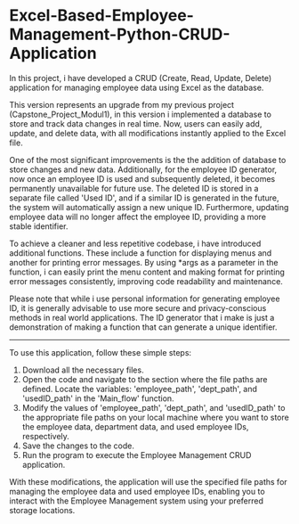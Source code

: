 # Excel-Based-Employee-Management-Python-CRUD-Application
In this project, i have developed a CRUD (Create, Read, Update, Delete) application for managing employee data using Excel as the database.

This version represents an upgrade from my previous project (Capstone_Project_Modul1), in this version i implemented a database to store and track data changes in real time. Now, users can easily add, update, and delete data, with all modifications instantly applied to the Excel file.

One of the most significant improvements is the the addition of database to store changes and new data. Additionally, for the employee ID generator, now once an employee ID is used and subsequently deleted, it becomes permanently unavailable for future use. The deleted ID is stored in a separate file called 'Used ID', and if a similar ID is generated in the future, the system will automatically assign a new unique ID. Furthermore, updating employee data will no longer affect the employee ID, providing a more stable identifier.

To achieve a cleaner and less repetitive codebase, i have introduced additional functions. These include a function for displaying menus and another for printing error messages. By using *args as a parameter in the function, i can easily print the menu content and making format for printing error messages consistently, improving code readability and maintenance.

Please note that while i use personal information for generating employee ID, it is generally advisable to use more secure and privacy-conscious methods in real world applications. The ID generator that i make is just a demonstration of making a function that can generate a unique identifier.

---
To use this application, follow these simple steps:
  1. Download all the necessary files.
  2. Open the code and navigate to the section where the file paths are defined. Locate the variables: 'employee_path', 'dept_path', and 'usedID_path' in       the 'Main_flow' function.
  3. Modify the values of 'employee_path', 'dept_path', and 'usedID_path' to the appropriate file paths on your local machine where you want to store the       employee data, department data, and used employee IDs, respectively.
  4. Save the changes to the code.
  5. Run the program to execute the Employee Management CRUD application.

With these modifications, the application will use the specified file paths for managing the employee data and used employee IDs, enabling you to interact with the Employee Management system using your preferred storage locations.
